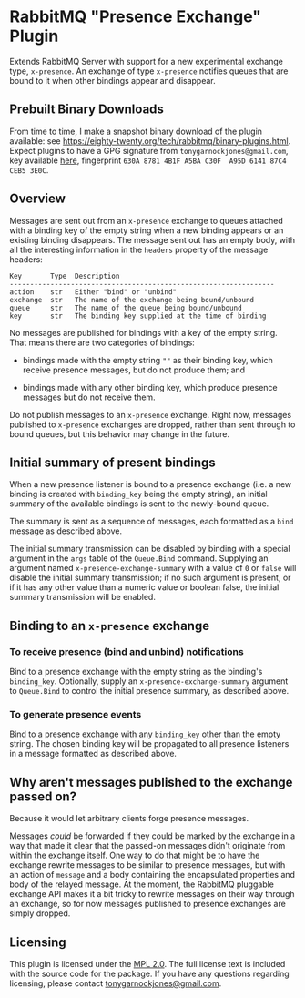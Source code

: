 # RabbitMQ "Presence Exchange" Plugin

Extends RabbitMQ Server with support for a new experimental exchange
type, `x-presence`. An exchange of type `x-presence` notifies queues
that are bound to it when other bindings appear and disappear.

## Prebuilt Binary Downloads

From time to time, I make a snapshot binary download of the plugin
available: see
<https://eighty-twenty.org/tech/rabbitmq/binary-plugins.html>. Expect
plugins to have a GPG signature from `tonygarnockjones@gmail.com`, key
available
[here](http://homepages.kcbbs.gen.nz/tonyg/gpg-key-gmail.txt),
fingerprint `630A 8781 4B1F A5BA C30F  A95D 6141 87C4 CEB5 3E0C`.

## Overview

Messages are sent out from an `x-presence` exchange to queues attached
with a binding key of the empty string when a new binding appears or
an existing binding disappears. The message sent out has an empty
body, with all the interesting information in the `headers` property
of the message headers:

    Key       Type  Description
    -----------------------------------------------------------------
    action    str   Either "bind" or "unbind"
    exchange  str   The name of the exchange being bound/unbound
    queue     str   The name of the queue being bound/unbound
    key	      str   The binding key supplied at the time of binding

No messages are published for bindings with a key of the empty
string. That means there are two categories of bindings:

 - bindings made with the empty string `""` as their binding key,
   which receive presence messages, but do not produce them; and

 - bindings made with any other binding key, which produce presence
   messages but do not receive them.

Do not publish messages to an `x-presence` exchange. Right now,
messages published to `x-presence` exchanges are dropped, rather than
sent through to bound queues, but this behavior may change in the
future.

## Initial summary of present bindings

When a new presence listener is bound to a presence exchange (i.e. a
new binding is created with `binding_key` being the empty string), an
initial summary of the available bindings is sent to the newly-bound
queue.

The summary is sent as a sequence of messages, each formatted as a
`bind` message as described above.

The initial summary transmission can be disabled by binding with a
special argument in the `args` table of the `Queue.Bind`
command. Supplying an argument named `x-presence-exchange-summary`
with a value of `0` or `false` will disable the initial summary
transmission; if no such argument is present, or if it has any other
value than a numeric value or boolean false, the initial summary
transmission will be enabled.

## Binding to an `x-presence` exchange

### To receive presence (bind and unbind) notifications

Bind to a presence exchange with the empty string as the binding's
`binding_key`. Optionally, supply an `x-presence-exchange-summary`
argument to `Queue.Bind` to control the initial presence summary, as
described above.

### To generate presence events

Bind to a presence exchange with any `binding_key` other than the
empty string. The chosen binding key will be propagated to all
presence listeners in a message formatted as described above.

## Why aren't messages published to the exchange passed on?

Because it would let arbitrary clients forge presence messages.

Messages *could* be forwarded if they could be marked by the exchange
in a way that made it clear that the passed-on messages didn't
originate from within the exchange itself. One way to do that might be
to have the exchange rewrite messages to be similar to presence
messages, but with an action of `message` and a body containing the
encapsulated properties and body of the relayed message. At the
moment, the RabbitMQ pluggable exchange API makes it a bit tricky to
rewrite messages on their way through an exchange, so for now messages
published to presence exchanges are simply dropped.

## Licensing

This plugin is licensed under the [MPL 2.0][]. The full license text is
included with the source code for the package. If you have any
questions regarding licensing, please contact
<tonygarnockjones@gmail.com>.

[MPL 2.0]: https://www.mozilla.org/MPL/2.0/
